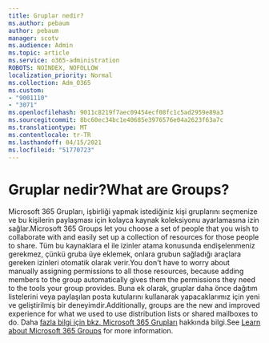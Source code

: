```yaml
---
title: Gruplar nedir?
ms.author: pebaum
author: pebaum
manager: scotv
ms.audience: Admin
ms.topic: article
ms.service: o365-administration
ROBOTS: NOINDEX, NOFOLLOW
localization_priority: Normal
ms.collection: Adm_O365
ms.custom:
- "9001110"
- "3071"
ms.openlocfilehash: 9011c8219f7aec09454ecf08fc1c5ad2959e89a3
ms.sourcegitcommit: 8bc60ec34bc1e40685e3976576e04a2623f63a7c
ms.translationtype: MT
ms.contentlocale: tr-TR
ms.lasthandoff: 04/15/2021
ms.locfileid: "51770723"
---
```

# <a name="what-are-groups"></a><span data-ttu-id="afbaa-102">Gruplar nedir?</span><span class="sxs-lookup"><span data-stu-id="afbaa-102">What are Groups?</span></span>

<span data-ttu-id="afbaa-103">Microsoft 365 Grupları, işbirliği yapmak istediğiniz kişi gruplarını seçmenize ve bu kişilerin paylaşması için kolayca kaynak koleksiyonu ayarlamasına izin sağlar.</span><span class="sxs-lookup"><span data-stu-id="afbaa-103">Microsoft 365 Groups let you choose a set of people that you wish to collaborate with and easily set up a collection of resources for those people to share.</span></span> <span data-ttu-id="afbaa-104">Tüm bu kaynaklara el ile izinler atama konusunda endişelenmeniz gerekmez, çünkü gruba üye eklemek, onlara grubun sağladığı araçlara gereken izinleri otomatik olarak verir.</span><span class="sxs-lookup"><span data-stu-id="afbaa-104">You don't have to worry about manually assigning permissions to all those resources, because adding members to the group automatically gives them the permissions they need to the tools your group provides.</span></span> <span data-ttu-id="afbaa-105">Buna ek olarak, gruplar daha önce dağıtım listelerini veya paylaşılan posta kutularını kullanarak yapacaklarımız için yeni ve geliştirilmiş bir deneyimdir.</span><span class="sxs-lookup"><span data-stu-id="afbaa-105">Additionally, groups are the new and improved experience for what we used to use distribution lists or shared mailboxes to do.</span></span>  <span data-ttu-id="afbaa-106">Daha [fazla bilgi için bkz. Microsoft 365 Grupları](https://support.office.com/article/b565caa1-5c40-40ef-9915-60fdb2d97fa2) hakkında bilgi.</span><span class="sxs-lookup"><span data-stu-id="afbaa-106">See [Learn about Microsoft 365 Groups](https://support.office.com/article/b565caa1-5c40-40ef-9915-60fdb2d97fa2) for more information.</span></span> 